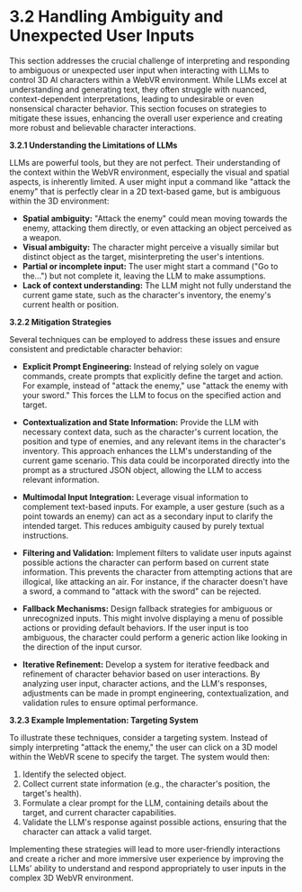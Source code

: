 # 3.2 Handling Ambiguity and Unexpected User Inputs

This section addresses the crucial challenge of interpreting and responding to ambiguous or unexpected user input when interacting with LLMs to control 3D AI characters within a WebVR environment.  While LLMs excel at understanding and generating text, they often struggle with nuanced, context-dependent interpretations, leading to undesirable or even nonsensical character behavior.  This section focuses on strategies to mitigate these issues, enhancing the overall user experience and creating more robust and believable character interactions.

**3.2.1 Understanding the Limitations of LLMs**

LLMs are powerful tools, but they are not perfect.  Their understanding of the context within the WebVR environment, especially the visual and spatial aspects, is inherently limited.  A user might input a command like "attack the enemy" that is perfectly clear in a 2D text-based game, but is ambiguous within the 3D environment:

* **Spatial ambiguity:**  "Attack the enemy" could mean moving towards the enemy, attacking them directly, or even attacking an object perceived as a weapon.
* **Visual ambiguity:**  The character might perceive a visually similar but distinct object as the target, misinterpreting the user's intentions.
* **Partial or incomplete input:** The user might start a command ("Go to the...") but not complete it, leaving the LLM to make assumptions.
* **Lack of context understanding:**  The LLM might not fully understand the current game state, such as the character's inventory, the enemy's current health or position.

**3.2.2  Mitigation Strategies**

Several techniques can be employed to address these issues and ensure consistent and predictable character behavior:

* **Explicit Prompt Engineering:** Instead of relying solely on vague commands, create prompts that explicitly define the target and action.  For example, instead of "attack the enemy," use "attack the enemy with your sword."  This forces the LLM to focus on the specified action and target.

* **Contextualization and State Information:**  Provide the LLM with necessary context data, such as the character's current location, the position and type of enemies, and any relevant items in the character's inventory.  This approach enhances the LLM's understanding of the current game scenario.  This data could be incorporated directly into the prompt as a structured JSON object, allowing the LLM to access relevant information.

* **Multimodal Input Integration:**  Leverage visual information to complement text-based inputs.  For example, a user gesture (such as a point towards an enemy) can act as a secondary input to clarify the intended target.  This reduces ambiguity caused by purely textual instructions.

* **Filtering and Validation:** Implement filters to validate user inputs against possible actions the character can perform based on current state information.  This prevents the character from attempting actions that are illogical, like attacking an air. For instance, if the character doesn't have a sword, a command to "attack with the sword" can be rejected.

* **Fallback Mechanisms:** Design fallback strategies for ambiguous or unrecognized inputs.  This might involve displaying a menu of possible actions or providing default behaviors.  If the user input is too ambiguous, the character could perform a generic action like looking in the direction of the input cursor.

* **Iterative Refinement:** Develop a system for iterative feedback and refinement of character behavior based on user interactions.  By analyzing user input, character actions, and the LLM's responses, adjustments can be made in prompt engineering, contextualization, and validation rules to ensure optimal performance.


**3.2.3 Example Implementation:  Targeting System**

To illustrate these techniques, consider a targeting system. Instead of simply interpreting "attack the enemy," the user can click on a 3D model within the WebVR scene to specify the target.  The system would then:

1.  Identify the selected object.
2.  Collect current state information (e.g., the character's position, the target's health).
3.  Formulate a clear prompt for the LLM, containing details about the target, and current character capabilities.
4.  Validate the LLM's response against possible actions, ensuring that the character can attack a valid target.

Implementing these strategies will lead to more user-friendly interactions and create a richer and more immersive user experience by improving the LLMs' ability to understand and respond appropriately to user inputs in the complex 3D WebVR environment.


<a id='chapter-3-subchapter-6'></a>